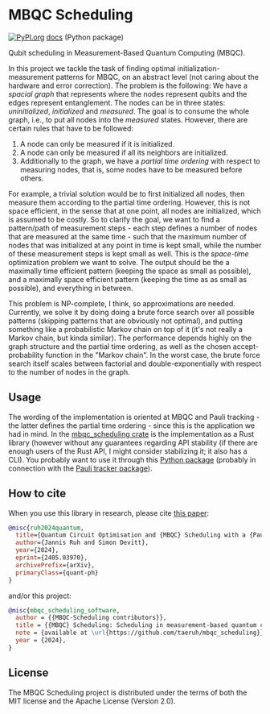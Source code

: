 # MBQC Scheduling

[![PyPI.org](https://img.shields.io/pypi/v/mbqc-scheduling.svg)](https://pypi.org/project/mbqc-scheduling/)
[docs](https://taeruh.github.io/mbqc_scheduling/)
(Python package)

Qubit scheduling in Measurement-Based Quantum Computing (MBQC).

In this project we tackle the task of finding optimal initialization-measurement patterns
for MBQC, on an abstract level (not caring about the hardware and error correction). The
problem is the following: We have a *spacial graph* that represents where the nodes
represent qubits and the edges represent entanglement. The nodes can be in three states:
*uninitialized*, *initialized* and *measured*. The goal is to consume the whole graph,
i.e., to put all nodes into the *measured* states. However, there are certain rules that
have to be followed:
1. A node can only be measured if it is initialized.
2. A node can only be measured if all its neighbors are initialized.
3. Additionally to the graph, we have a *partial time ordering* with respect to measuring
   nodes, that is, some nodes have to be measured before others.

For example, a trivial solution would be to first initialized all nodes, then measure them
according to the partial time ordering. However, this is not space efficient, in the sense
that at one point, all nodes are initialized, which is  assumed to be costly. So to
clarify the goal, we want to find a pattern/path of measurement steps - each step defines
a number of nodes that are measured at the same time - such that the maximum number of
nodes that was initialized at any point in time is kept small, while the number of these
measurement steps is kept small as well. This is the *space-time* optimization problem we
want to solve. The output should be the a maximally time efficient pattern (keeping the
space as small as possible), and a maximally space efficient pattern (keeping the time as
as small as possible), and everything in between.

This problem is NP-complete, I think, so approximations are needed. Currently, we solve it
by doing doing a brute force search over all possible patterns (skipping patterns that are
obviously not optimal), and putting something like a probabilistic Markov chain on top of
it (it's not really a Markov chain, but kinda similar). The performance depends highly on
the graph structure and the partial time ordering, as well as the chosen
accept-probability function in the "Markov chain". In the worst case, the brute force
search itself scales between factorial and double-exponentially with respect to the number
of nodes in the graph.

## Usage

The wording of the implementation is oriented at MBQC and Pauli tracking - the latter
defines the partial time ordering - since this is the application we had in mind. In the
[mbqc_scheduling crate] is the implementation as a Rust library (however without any
guarantees regarding API stability (if there are enough users of the Rust API, I might
consider stabilizing it; it also has a CLI). You probably want to use it through this
[Python package] (probably in connection with the [Pauli tracker package]).

[mbqc_scheduling crate]: https://github.com/taeruh/mbqc_scheduling/tree/main/mbqc_scheduling
[Python package]: https://github.com/taeruh/mbqc_scheduling/tree/main/python_lib#readme
[Pauli tracker package]: https://github.com/taeruh/pauli_tracker/tree/main/python_lib#readme

## How to cite

When you use this library in research, please cite [this paper](https://arxiv.org/abs/2405.03970):
```bibtex
@misc{ruh2024quantum,
  title={Quantum Circuit Optimisation and {MBQC} Scheduling with a {Pauli} Tracking Library}, 
  author={Jannis Ruh and Simon Devitt},
  year={2024},
  eprint={2405.03970},
  archivePrefix={arXiv},
  primaryClass={quant-ph}
}
```
and/or this project:
```bibtex
@misc{mbqc_scheduling_software,
  author = {{MBQC-Scheduling contributors}},
  title = {{MBQC} Scheduling: Scheduling in measurement-based quantum computing},
  note = {available at \url{https://github.com/taeruh/mbqc_scheduling}},
  year = {2024},
}
```

## License

The MBQC Scheduling project is distributed under the terms of both the MIT license and the
Apache License (Version 2.0).
